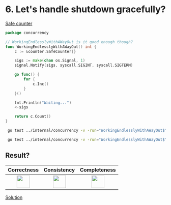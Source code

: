 # 6. Let's handle shutdown gracefully?

[Safe counter](counter/safe.md)

```go
package concurrency

// WorkingEndlesslyWithAWayOut is it good enough though?
func WorkingEndlesslyWithAWayOut() int {
	c := &counter.SafeCounter{}

	sigs := make(chan os.Signal, 1)
	signal.Notify(sigs, syscall.SIGINT, syscall.SIGTERM)

	go func() {
		for {
			c.Inc()
		}
	}()

	fmt.Println("Waiting...")
	<-sigs

	return c.Count()
}
```

```bash
 go test ../internal/concurrency -v -run="WorkingEndlesslyWithAWayOut$" 
```

```bash
 go test ../internal/concurrency -v -run="WorkingEndlesslyWithAWayOut$" -race 
```

## Result?

|                                                   Correctness                                                    |                                                   Consistency                                                    |                                                   Completeness                                                   |
|:----------------------------------------------------------------------------------------------------------------:|:----------------------------------------------------------------------------------------------------------------:|:----------------------------------------------------------------------------------------------------------------:|
| <img height="40" src="/Users/RGurevitch/workspace/talk/golang-concurrency/docs/images/question.svg" width="40"/> | <img height="40" src="/Users/RGurevitch/workspace/talk/golang-concurrency/docs/images/question.svg" width="40"/> | <img height="40" src="/Users/RGurevitch/workspace/talk/golang-concurrency/docs/images/question.svg" width="40"/> |

[Solution](example_6_solution.md)
